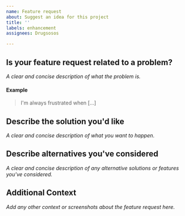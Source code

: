 ```yaml
---
name: Feature request
about: Suggest an idea for this project
title: ''
labels: enhancement
assignees: Drugsosos

---
```


Is your feature request related to a problem?
---

_A clear and concise description of what the problem is._

#### Example
> I'm always frustrated when [...]

Describe the solution you'd like
---

_A clear and concise description of what you want to happen._

Describe alternatives you've considered
---

_A clear and concise description of any alternative solutions or features you've considered._

Additional Context
---

_Add any other context or screenshots about the feature request here._
